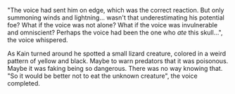 "The voice had sent him on edge, which was the correct reaction. But only summoning winds and lightning... wasn't that underestimating his potential foe? What if the voice was not alone? What if the voice was invulnerable and omniscient? Perhaps the voice had been the one who *ate* this skull...", the voice whispered.

As Kain turned around he spotted a small lizard creature, colored in a weird  pattern of yellow and black. Maybe to warn predators that it was poisonous. Maybe it was faking being so dangerous. There was no way knowing that. "So it would be better not to eat the unknown creature", the voice completed.